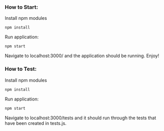 ### How to Start:
Install npm modules
```
npm install
```

Run application:
```
npm start
```

Navigate to localhost:3000/ and the application should be running.
Enjoy!

### How to Test:

Install npm modules
```
npm install
```

Run application:
```
npm start
```

Navigate to localhost:3000/tests and it should run through the tests
that have been created in tests.js.

